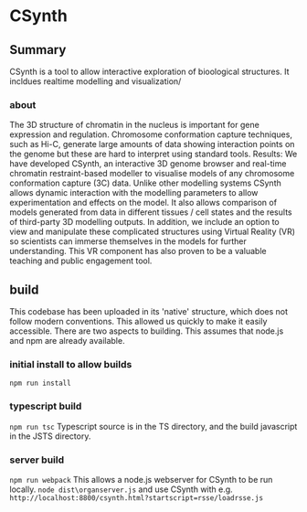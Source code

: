 # CSynth
## Summary
CSynth is a tool to allow interactive exploration of bioological structures.
It incldues realtime modelling and visualization/

### about
The 3D structure of chromatin in the nucleus is important for gene expression and regulation.  Chromosome conformation capture techniques, such as Hi-C, generate large amounts of data showing interaction points on the genome but these are hard to interpret using standard tools.
Results: We have developed CSynth, an interactive 3D genome browser and real-time chromatin restraint-based modeller to visualise models of any chromosome conformation capture (3C) data. Unlike other modelling systems CSynth allows dynamic interaction with the modelling parameters to allow experimentation and effects on the model. It also allows comparison of models generated from data in different tissues / cell states and the results of third-party 3D modelling outputs. In addition, we include an option to view and manipulate these complicated structures using Virtual Reality (VR) so scientists can immerse themselves in the models for further understanding. This VR component has also proven to be a valuable teaching and public engagement tool.

## build
This codebase has been uploaded in its 'native' structure, which does not follow modern conventions. This allowed us quickly to make it easily accessible.
There are two aspects to building. This assumes that node.js and npm are already available.
### initial install to allow builds
`npm run install`
### typescript build
`npm run tsc`
Typescript source is in the TS directory, and the build javascript in the JSTS directory.
### server build
`npm run webpack`
This allows a node.js webserver for CSynth to be run locally.
`node dist\organserver.js`
and use CSynth with e.g.
`http://localhost:8800/csynth.html?startscript=rsse/loadrsse.js`


